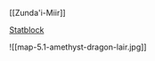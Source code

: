 
[[Zunda'i-Miir]]

[Statblock](https://www.dndbeyond.com/monsters/2059682-adult-amethyst-dragon)

![[map-5.1-amethyst-dragon-lair.jpg]]